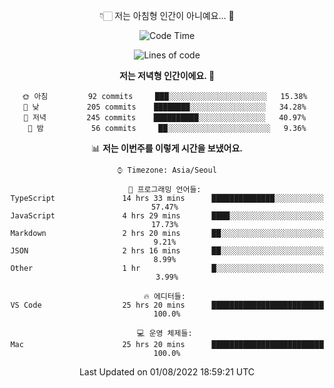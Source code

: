 <div align='center'>
 
👇🏻 저는 아침형 인간이 아니예요... 🙊
 
<!--START_SECTION:waka-->
![Code Time](http://img.shields.io/badge/Code%20Time-1%2C705%20hrs%2034%20mins-blue)

![Lines of code](https://img.shields.io/badge/%EC%A0%80%EB%8A%94%20%EC%97%AC%ED%83%9C%EA%B9%8C%EC%A7%80%20-269%20Thousand%20%EC%A4%84%EC%9D%98%20%EC%BD%94%EB%93%9C%EB%A5%BC%20%EC%9E%91%EC%84%B1%ED%96%88%EC%96%B4%EC%9A%94.-blue)

**저는 저녁형 인간이에요. 🦉** 

```text
🌞 아침         92 commits     ███░░░░░░░░░░░░░░░░░░░░░░   15.38% 
🌆 낮　         205 commits    ████████░░░░░░░░░░░░░░░░░   34.28% 
🌃 저녁         245 commits    ██████████░░░░░░░░░░░░░░░   40.97% 
🌙 밤　         56 commits     ██░░░░░░░░░░░░░░░░░░░░░░░   9.36%

```


📊 **저는 이번주를 이렇게 시간을 보냈어요.** 

```text
⌚︎ Timezone: Asia/Seoul

💬 프로그래밍 언어들: 
TypeScript               14 hrs 33 mins      ██████████████░░░░░░░░░░░   57.47% 
JavaScript               4 hrs 29 mins       ████░░░░░░░░░░░░░░░░░░░░░   17.73% 
Markdown                 2 hrs 20 mins       ██░░░░░░░░░░░░░░░░░░░░░░░   9.21% 
JSON                     2 hrs 16 mins       ██░░░░░░░░░░░░░░░░░░░░░░░   8.99% 
Other                    1 hr                █░░░░░░░░░░░░░░░░░░░░░░░░   3.99%

🔥 에디터들: 
VS Code                  25 hrs 20 mins      █████████████████████████   100.0%

💻 운영 체제들: 
Mac                      25 hrs 20 mins      █████████████████████████   100.0%

```


 Last Updated on 01/08/2022 18:59:21 UTC
<!--END_SECTION:waka-->
 </div>
<!---
Emewjin/Emewjin is a ✨ special ✨ repository because its `README.md` (this file) appears on your GitHub profile.
You can click the Preview link to take a look at your changes.
--->
